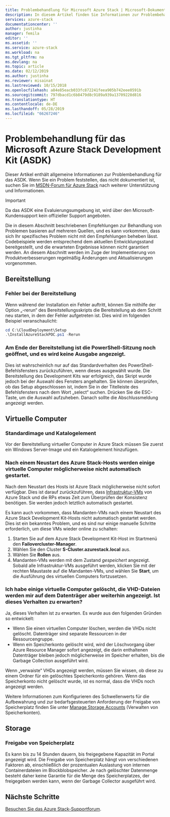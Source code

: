 ```yaml
---
title: Problembehandlung für Microsoft Azure Stack | Microsoft-Dokumentation
description: In diesem Artikel finden Sie Informationen zur Problembehandlung für das Azure Stack Development Kit (ASDK).
services: azure-stack
documentationcenter: ''
author: justinha
manager: femila
editor: ''
ms.assetid: ''
ms.service: azure-stack
ms.workload: na
ms.tgt_pltfrm: na
ms.devlang: na
ms.topic: article
ms.date: 02/12/2019
ms.author: justinha
ms.reviewer: misainat
ms.lastreviewed: 10/15/2018
ms.openlocfilehash: a84e85eacb033fc872241feea905b742eee0591b
ms.sourcegitcommit: 797dbacd1c6b8479d8c9189a939a13709228d816
ms.translationtype: HT
ms.contentlocale: de-DE
ms.lasthandoff: 05/28/2019
ms.locfileid: "66267246"
---
```

# <a name="microsoft-azure-stack-development-kit-asdk-troubleshooting"></a>Problembehandlung für das Microsoft Azure Stack Development Kit (ASDK)
Dieser Artikel enthält allgemeine Informationen zur Problembehandlung für das ASDK. Wenn Sie ein Problem feststellen, das nicht dokumentiert ist, suchen Sie im [MSDN-Forum für Azure Stack](https://social.msdn.microsoft.com/Forums/azure/home?forum=azurestack) nach weiterer Unterstützung und Informationen.  

> [!IMPORTANT]
> Da das ASDK eine Evaluierungsumgebung ist, wird über den Microsoft-Kundensupport kein offizieller Support angeboten.

Die in diesem Abschnitt beschriebenen Empfehlungen zur Behandlung von Problemen basieren auf mehreren Quellen, und es kann vorkommen, dass sich Ihr spezifisches Problem nicht mit den Empfehlungen beheben lässt. Codebeispiele werden entsprechend dem aktuellen Entwicklungsstand bereitgestellt, und die erwarteten Ergebnisse können nicht garantiert werden. An diesem Abschnitt werden im Zuge der Implementierung von Produktverbesserungen regelmäßig Änderungen und Aktualisierungen vorgenommen.

## <a name="deployment"></a>Bereitstellung
### <a name="deployment-failure"></a>Fehler bei der Bereitstellung
Wenn während der Installation ein Fehler auftritt, können Sie mithilfe der Option „-rerun“ des Bereitstellungsskripts die Bereitstellung ab dem Schritt neu starten, in dem der Fehler aufgetreten ist. Dies wird im folgenden Beispiel veranschaulicht:

  ```powershell
  cd C:\CloudDeployment\Setup
  .\InstallAzureStackPOC.ps1 -Rerun
  ```

### <a name="at-the-end-of-the-deployment-the-powershell-session-is-still-open-and-doesnt-show-any-output"></a>Am Ende der Bereitstellung ist die PowerShell-Sitzung noch geöffnet, und es wird keine Ausgabe angezeigt.
Dies ist wahrscheinlich nur auf das Standardverhalten des PowerShell-Befehlsfensters zurückzuführen, wenn dieses ausgewählt wurde. Die Bereitstellung des Development Kits war erfolgreich, das Skript wurde jedoch bei der Auswahl des Fensters angehalten. Sie können überprüfen, ob das Setup abgeschlossen ist, indem Sie in der Titelleiste des Befehlsfensters nach dem Wort „select“ suchen. Drücken Sie die ESC-Taste, um die Auswahl aufzuheben. Danach sollte die Abschlussmeldung angezeigt werden.

## <a name="virtual-machines"></a>Virtuelle Computer
### <a name="default-image-and-gallery-item"></a>Standardimage und Katalogelement
Vor der Bereitstellung virtueller Computer in Azure Stack müssen Sie zuerst ein Windows Server-Image und ein Katalogelement hinzufügen.

### <a name="after-restarting-my-azure-stack-host-some-vms-may-not-automatically-start"></a>Nach einem Neustart des Azure Stack-Hosts werden einige virtuelle Computer möglicherweise nicht automatisch gestartet.
Nach dem Neustart des Hosts ist Azure Stack möglicherweise nicht sofort verfügbar. Dies ist darauf zurückzuführen, dass [Infrastruktur-VMs](asdk-architecture.md#virtual-machine-roles) von Azure Stack und die RPs etwas Zeit zum Überprüfen der Konsistenz benötigen. Sie werden jedoch letztlich automatisch gestartet.

Es kann auch vorkommen, dass Mandanten-VMs nach einem Neustart des Azure Stack Development Kit-Hosts nicht automatisch gestartet werden. Dies ist ein bekanntes Problem, und es sind nur einige manuelle Schritte erforderlich, um diese VMs wieder online zu schalten:

1.  Starten Sie auf dem Azure Stack Development Kit-Host im Startmenü den **Failovercluster-Manager**.
2.  Wählen Sie den Cluster **S-Cluster.azurestack.local** aus.
3.  Wählen Sie **Rollen** aus.
4.  Mandanten-VMs werden mit dem Zustand *gespeichert* angezeigt. Sobald alle Infrastruktur-VMs ausgeführt werden, klicken Sie mit der rechten Maustaste auf die Mandanten-VMs, und wählen Sie **Start**, um die Ausführung des virtuellen Computers fortzusetzen.

### <a name="i-have-deleted-some-virtual-machines-but-still-see-the-vhd-files-on-disk-is-this-behavior-expected"></a>Ich habe einige virtuelle Computer gelöscht, die VHD-Dateien werden mir auf dem Datenträger aber weiterhin angezeigt. Ist dieses Verhalten zu erwarten?
Ja, dieses Verhalten ist zu erwarten. Es wurde aus den folgenden Gründen so entwickelt:

* Wenn Sie einen virtuellen Computer löschen, werden die VHDs nicht gelöscht. Datenträger sind separate Ressourcen in der Ressourcengruppe.
* Wenn ein Speicherkonto gelöscht wird, wird der Löschvorgang über Azure Resource Manager sofort angezeigt, die darin enthaltenen Datenträger bleiben jedoch möglicherweise im Speicher erhalten, bis die Garbage Collection ausgeführt wird.

Wenn „verwaiste“ VHDs angezeigt werden, müssen Sie wissen, ob diese zu einem Ordner für ein gelöschtes Speicherkonto gehören. Wenn das Speicherkonto nicht gelöscht wurde, ist es normal, dass die VHDs noch angezeigt werden.

Weitere Informationen zum Konfigurieren des Schwellenwerts für die Aufbewahrung und zur bedarfsgesteuerten Anforderung der Freigabe von Speicherplatz finden Sie unter [Manage Storage Accounts](../operator/azure-stack-manage-storage-accounts.md) (Verwalten von Speicherkonten).

## <a name="storage"></a>Storage
### <a name="storage-reclamation"></a>Freigabe von Speicherplatz
Es kann bis zu 14 Stunden dauern, bis freigegebene Kapazität im Portal angezeigt wird. Die Freigabe von Speicherplatz hängt von verschiedenen Faktoren ab, einschließlich der prozentualen Auslastung von internen Containerdateien im Blockblobspeicher. Je nach gelöschter Datenmenge besteht daher keine Garantie für die Menge des Speicherplatzes, der freigegeben werden kann, wenn der Garbage Collector ausgeführt wird.

## <a name="next-steps"></a>Nächste Schritte
[Besuchen Sie das Azure Stack-Supportforum](https://social.msdn.microsoft.com/Forums/azure/home?forum=azurestack).
